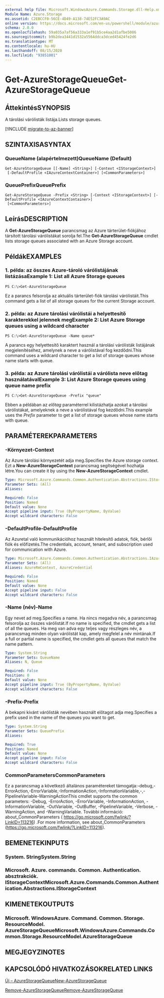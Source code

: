 ```yaml
---
external help file: Microsoft.WindowsAzure.Commands.Storage.dll-Help.xml
Module Name: Azure.Storage
ms.assetid: C2EBCCF0-56CE-4D49-A138-74E52FC3A9AC
online version: https://docs.microsoft.com/en-us/powershell/module/azure.storage/get-azurestoragequeue
schema: 2.0.0
ms.openlocfilehash: 59a035a7af56a333a1ef91b5ce4aa2d1afbe5086
ms.sourcegitcommit: b9b2dea3441d1532a5564ddca3dced45424fe2d6
ms.translationtype: MT
ms.contentlocale: hu-HU
ms.lasthandoff: 08/15/2020
ms.locfileid: "93851001"
---
```

# <span data-ttu-id="54e16-101">Get-AzureStorageQueue</span><span class="sxs-lookup"><span data-stu-id="54e16-101">Get-AzureStorageQueue</span></span>

## <span data-ttu-id="54e16-102">Áttekintés</span><span class="sxs-lookup"><span data-stu-id="54e16-102">SYNOPSIS</span></span>
<span data-ttu-id="54e16-103">A tárolási várólisták listája.</span><span class="sxs-lookup"><span data-stu-id="54e16-103">Lists storage queues.</span></span>

[!INCLUDE [migrate-to-az-banner](../../includes/migrate-to-az-banner.md)]

## <span data-ttu-id="54e16-104">SZINTAXISA</span><span class="sxs-lookup"><span data-stu-id="54e16-104">SYNTAX</span></span>

### <span data-ttu-id="54e16-105">QueueName (alapértelmezett)</span><span class="sxs-lookup"><span data-stu-id="54e16-105">QueueName (Default)</span></span>
```
Get-AzureStorageQueue [[-Name] <String>] [-Context <IStorageContext>]
 [-DefaultProfile <IAzureContextContainer>] [<CommonParameters>]
```

### <span data-ttu-id="54e16-106">QueuePrefix</span><span class="sxs-lookup"><span data-stu-id="54e16-106">QueuePrefix</span></span>
```
Get-AzureStorageQueue -Prefix <String> [-Context <IStorageContext>] [-DefaultProfile <IAzureContextContainer>]
 [<CommonParameters>]
```

## <span data-ttu-id="54e16-107">Leírás</span><span class="sxs-lookup"><span data-stu-id="54e16-107">DESCRIPTION</span></span>
<span data-ttu-id="54e16-108">A **Get-AzureStorageQueue** parancsmag az Azure tárterület-fiókjához társított tárolási várólistákat sorolja fel.</span><span class="sxs-lookup"><span data-stu-id="54e16-108">The **Get-AzureStorageQueue** cmdlet lists storage queues associated with an Azure Storage account.</span></span>

## <span data-ttu-id="54e16-109">Példák</span><span class="sxs-lookup"><span data-stu-id="54e16-109">EXAMPLES</span></span>

### <span data-ttu-id="54e16-110">1. példa: az összes Azure-tároló várólistájának listázása</span><span class="sxs-lookup"><span data-stu-id="54e16-110">Example 1: List all Azure Storage queues</span></span>
```
PS C:\>Get-AzureStorageQueue
```

<span data-ttu-id="54e16-111">Ez a parancs felsorolja az aktuális tárterület-fiók tárolási várólistáit.</span><span class="sxs-lookup"><span data-stu-id="54e16-111">This command gets a list of all storage queues for the current Storage account.</span></span>

### <span data-ttu-id="54e16-112">2. példa: az Azure tárolási várólistái a helyettesítő karakterekkel jelennek meg</span><span class="sxs-lookup"><span data-stu-id="54e16-112">Example 2: List Azure Storage queues using a wildcard character</span></span>
```
PS C:\>Get-AzureStorageQueue -Name queue*
```

<span data-ttu-id="54e16-113">A parancs egy helyettesítő karaktert használ a tárolási várólisták listájának megjelenítéséhez, amelynek a neve a várólistával fog kezdődni.</span><span class="sxs-lookup"><span data-stu-id="54e16-113">This command uses a wildcard character to get a list of storage queues whose name starts with queue.</span></span>

### <span data-ttu-id="54e16-114">3. példa: az Azure tárolási várólistái a várólista neve előtag használatával</span><span class="sxs-lookup"><span data-stu-id="54e16-114">Example 3: List Azure Storage queues using queue name prefix</span></span>
```
PS C:\>Get-AzureStorageQueue -Prefix "queue"
```

<span data-ttu-id="54e16-115">Ebben a példában az *előtag* paraméterrel kilistázhatja azokat a tárolási várólistákat, amelyeknek a neve a várólistával fog kezdődni.</span><span class="sxs-lookup"><span data-stu-id="54e16-115">This example uses the *Prefix* parameter to get a list of storage queues whose name starts with queue.</span></span>

## <span data-ttu-id="54e16-116">PARAMÉTEREK</span><span class="sxs-lookup"><span data-stu-id="54e16-116">PARAMETERS</span></span>

### <span data-ttu-id="54e16-117">-Környezet</span><span class="sxs-lookup"><span data-stu-id="54e16-117">-Context</span></span>
<span data-ttu-id="54e16-118">Az Azure tárolási környezetét adja meg.</span><span class="sxs-lookup"><span data-stu-id="54e16-118">Specifies the Azure storage context.</span></span>
<span data-ttu-id="54e16-119">Ezt a **New-AzureStorageContext** parancsmag segítségével hozhatja létre.</span><span class="sxs-lookup"><span data-stu-id="54e16-119">You can create it by using the **New-AzureStorageContext** cmdlet.</span></span>

```yaml
Type: Microsoft.Azure.Commands.Common.Authentication.Abstractions.IStorageContext
Parameter Sets: (All)
Aliases:

Required: False
Position: Named
Default value: None
Accept pipeline input: True (ByPropertyName, ByValue)
Accept wildcard characters: False
```

### <span data-ttu-id="54e16-120">-DefaultProfile</span><span class="sxs-lookup"><span data-stu-id="54e16-120">-DefaultProfile</span></span>
<span data-ttu-id="54e16-121">Az Azuretal való kommunikációhoz használt hitelesítő adatok, fiók, bérlői fiók és előfizetés.</span><span class="sxs-lookup"><span data-stu-id="54e16-121">The credentials, account, tenant, and subscription used for communication with Azure.</span></span>

```yaml
Type: Microsoft.Azure.Commands.Common.Authentication.Abstractions.IAzureContextContainer
Parameter Sets: (All)
Aliases: AzureRmContext, AzureCredential

Required: False
Position: Named
Default value: None
Accept pipeline input: False
Accept wildcard characters: False
```

### <span data-ttu-id="54e16-122">-Name (név)</span><span class="sxs-lookup"><span data-stu-id="54e16-122">-Name</span></span>
<span data-ttu-id="54e16-123">Egy nevet ad meg.</span><span class="sxs-lookup"><span data-stu-id="54e16-123">Specifies a name.</span></span>
<span data-ttu-id="54e16-124">Ha nincs megadva név, a parancsmag felsorolja az összes várólistát.</span><span class="sxs-lookup"><span data-stu-id="54e16-124">If no name is specified, the cmdlet gets a list of all the queues.</span></span>
<span data-ttu-id="54e16-125">Ha meg van adva egy teljes vagy részleges név, a parancsmag minden olyan várólistát kap, amely megfelel a név mintának.</span><span class="sxs-lookup"><span data-stu-id="54e16-125">If a full or partial name is specified, the cmdlet gets all queues that match the name pattern.</span></span>

```yaml
Type: System.String
Parameter Sets: QueueName
Aliases: N, Queue

Required: False
Position: 0
Default value: None
Accept pipeline input: True (ByPropertyName, ByValue)
Accept wildcard characters: False
```

### <span data-ttu-id="54e16-126">-Prefix</span><span class="sxs-lookup"><span data-stu-id="54e16-126">-Prefix</span></span>
<span data-ttu-id="54e16-127">A bekapni kívánt várólisták nevében használt előtagot adja meg.</span><span class="sxs-lookup"><span data-stu-id="54e16-127">Specifies a prefix used in the name of the queues you want to get.</span></span>

```yaml
Type: System.String
Parameter Sets: QueuePrefix
Aliases:

Required: True
Position: Named
Default value: None
Accept pipeline input: False
Accept wildcard characters: False
```

### <span data-ttu-id="54e16-128">CommonParameters</span><span class="sxs-lookup"><span data-stu-id="54e16-128">CommonParameters</span></span>
<span data-ttu-id="54e16-129">Ez a parancsmag a következő általános paramétereket támogatja:-debug,-ErrorAction,-ErrorVariable,-InformationAction,-InformationVariable,-,-PipelineVariable-WarningAction</span><span class="sxs-lookup"><span data-stu-id="54e16-129">This cmdlet supports the common parameters: -Debug, -ErrorAction, -ErrorVariable, -InformationAction, -InformationVariable, -OutVariable, -OutBuffer, -PipelineVariable, -Verbose, -WarningAction, and -WarningVariable.</span></span> <span data-ttu-id="54e16-130">További információ: about_CommonParameters ( https://go.microsoft.com/fwlink/?LinkID=113216) .</span><span class="sxs-lookup"><span data-stu-id="54e16-130">For more information, see about_CommonParameters (https://go.microsoft.com/fwlink/?LinkID=113216).</span></span>

## <span data-ttu-id="54e16-131">BEMENETEK</span><span class="sxs-lookup"><span data-stu-id="54e16-131">INPUTS</span></span>

### <span data-ttu-id="54e16-132">System. String</span><span class="sxs-lookup"><span data-stu-id="54e16-132">System.String</span></span>

### <span data-ttu-id="54e16-133">Microsoft. Azure. commands. Common. Authentication. absztrakciók. IStorageContext</span><span class="sxs-lookup"><span data-stu-id="54e16-133">Microsoft.Azure.Commands.Common.Authentication.Abstractions.IStorageContext</span></span>

## <span data-ttu-id="54e16-134">KIMENETEK</span><span class="sxs-lookup"><span data-stu-id="54e16-134">OUTPUTS</span></span>

### <span data-ttu-id="54e16-135">Microsoft. WindowsAzure. Command. Common. Storage. ResourceModel. AzureStorageQueue</span><span class="sxs-lookup"><span data-stu-id="54e16-135">Microsoft.WindowsAzure.Commands.Common.Storage.ResourceModel.AzureStorageQueue</span></span>

## <span data-ttu-id="54e16-136">MEGJEGYZI</span><span class="sxs-lookup"><span data-stu-id="54e16-136">NOTES</span></span>

## <span data-ttu-id="54e16-137">KAPCSOLÓDÓ HIVATKOZÁSOK</span><span class="sxs-lookup"><span data-stu-id="54e16-137">RELATED LINKS</span></span>

[<span data-ttu-id="54e16-138">Új – AzureStorageQueue</span><span class="sxs-lookup"><span data-stu-id="54e16-138">New-AzureStorageQueue</span></span>](./New-AzureStorageQueue.md)

[<span data-ttu-id="54e16-139">Remove-AzureStorageQueue</span><span class="sxs-lookup"><span data-stu-id="54e16-139">Remove-AzureStorageQueue</span></span>](./Remove-AzureStorageQueue.md)


